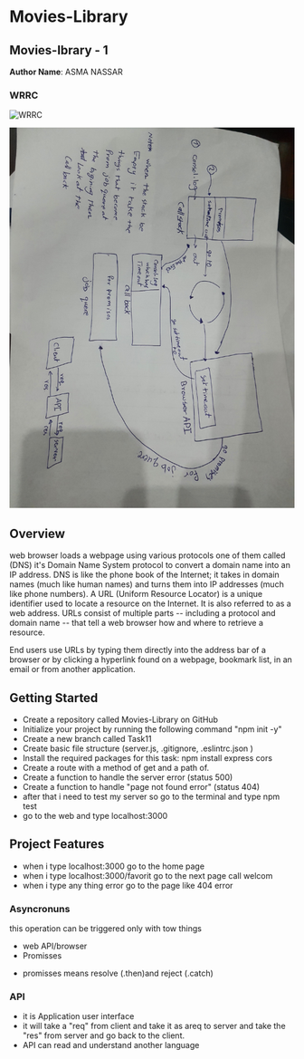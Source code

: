 # Movies-Library
## Movies-Ibrary - 1

**Author Name**: ASMA NASSAR

### WRRC
 ![WRRC](./image/IMG_20220131_003748_029.jpg)

 ![API](./image/٢٠٢٢٠٢٠١_٠١٢٤١٤.jpg)

## Overview

web browser loads a webpage using various protocols one of them called (DNS) it's Domain Name System protocol to convert a domain name into an IP address.
DNS is like the phone book of the Internet; it takes in domain names (much like human names) and turns them into IP addresses (much like phone numbers).
A URL (Uniform Resource Locator) is a unique identifier used to locate a resource on the Internet. It is also referred to as a web address. URLs consist of multiple parts -- including a protocol and domain name -- that tell a web browser how and where to retrieve a resource.

End users use URLs by typing them directly into the address bar of a browser or by clicking a hyperlink found on a webpage, bookmark list, in an email or from another application.


## Getting Started

- Create a repository called Movies-Library on GitHub
- Initialize your project by running the following command "npm init -y"
- Create a new branch called Task11
- Create basic file structure (server.js, .gitignore, .eslintrc.json )
- Install the required packages for this task: npm install express cors
- Create a route with a method of get and a path of.
- Create a function to handle the server error (status 500)
- Create a function to handle "page not found error" (status 404)
- after that i need to test my server so go to the terminal and type npm test
- go to the web and type localhost:3000


## Project Features
- when i type localhost:3000 go to the home page
- when i type localhost:3000/favorit go to the next page call welcom
- when i type any thing error go to the page like 404 error 

### Asyncronuns
this operation can be triggered only with tow things
- web API/browser
- Promisses
* promisses means resolve (.then)and reject (.catch)
### API 
* it is Application user interface
* it will take a "req" from client and take it as areq to server and take the "res" from server and go back to the client.
* API can read and understand another language